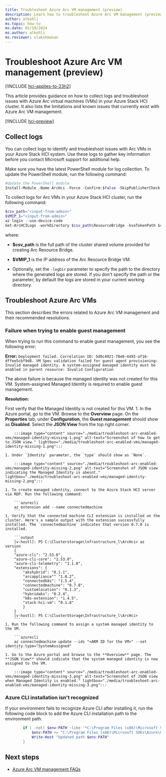 ```yaml
---
title: Troubleshoot Azure Arc VM management (preview)
description: Learn how to troubleshoot Azure Arc VM management (preview)
author: alkohli
ms.topic: how-to
ms.date: 01/18/2024
ms.author: alkohli
ms.reviewer: vlakshmanan
---
```


# Troubleshoot Azure Arc VM management (preview)

[!INCLUDE [hci-applies-to-23h2](../../includes/hci-applies-to-23h2.md)]

This article provides guidance on how to collect logs and troubleshoot issues with Azure Arc virtual machines (VMs) in your Azure Stack HCI cluster. It also lists the limitations and known issues that currently exist with Azure Arc VM management.

[!INCLUDE [hci-preview](../../includes/hci-preview.md)]

## Collect logs

You can collect logs to identify and troubleshoot issues with Arc VMs in your Azure Stack HCI system. Use these logs to gather key information before you contact Microsoft support for additional help.

Make sure you have the latest PowerShell module for log collection. To update the PowerShell module, run the following command:

```PowerShell
#Update the PowerShell module
Install-Module -Name ArcHci -Force -Confirm:$false -SkipPublisherCheck -AcceptLicense
```

To collect logs for Arc VMs in your Azure Stack HCI cluster, run the following command:

```PowerShell
$csv_path="<input-from-admin>"
$VMIP_1="<input-from-admin>"
az login --use-device-code
Get-ArcHCILogs -workDirectory $csv_path\ResourceBridge -kvaTokenPath $csv_path\ResourceBridge\kvatoken.tok -ip $VMIP_1
```

where:

- **$csv_path** is the full path of the cluster shared volume provided for creating Arc Resource Bridge.

- **$VMIP_1** is the IP address of the Arc Resource Bridge VM.

- Optionally, set the `-logDir` parameter to specify the path to the directory where the generated logs are stored. If you don't specify the path or the parameter, by default the logs are stored in your current working directory.

## Troubleshoot Azure Arc VMs

This section describes the errors related to Azure Arc VM management and their recommended resolutions.

### Failure when trying to enable guest management

When trying to run this command to enable guest management, you see the following error:

**Error:** `Deployment failed. Correlation ID: 5d0c4921-78e0-4493-af16-dffee5cbf9d8. VM Spec validation failed for guest agent provisioning: Invalid managed identity. A system-assigned managed identity must be enabled in parent resource: Invalid Configuration`

The above failure is because the managed identity was not created for this VM. System-assigned Managed Identity is required to enable guest management.

**Resolution:**  

First verify that the Managed Identity is not created for this VM.
    1. In the Azure portal, go to the VM. Browse to the **Overview** page. On the **Properties** tab, under **Configuration**, the **Guest management** should show as **Disabled**. Select the **JSON View** from the top right corner.

        :::image type="content" source="./media/troubleshoot-arc-enabled-vms/managed-identity-missing-1.png" alt-text="Screenshot of how to get to JSON view." lightbox="./media/troubleshoot-arc-enabled-vms/managed-identity-missing-1.png":::

    1. Under `Identity` parameter, the `type` should show as `None`.

        :::image type="content" source="./media/troubleshoot-arc-enabled-vms/managed-identity-missing-2.png" alt-text="Screenshot of JSON view indicating the Managed Identity is abesnt." lightbox="./media/troubleshoot-arc-enabled-vms/managed-identity-missing-2.png":::

    1. To create managed identity, connect to the Azure Stack HCI server via RDP. Run the following command:
    
        ```azurecli
        az extension add --name connectedmachine
        ```
    1. Verify that the connected machine CLI extension is installed on the cluster. Here's a sample output with the extension successfully installed. The `connectedmachine` indicates that version 0.7.0 is installed.
    
        ```output
        [v-hostl]: PS C:\Clusterstorage\lnfrastructure_l\ArcHci> az version
    	{
    	"azure-cli": "2.53.0",
    	"azure-cli-core": "2.53.0",
    	"azure-cli-telemetry": "1.1.0",
    	"extensions": {
    		"akshybrid": "0.1.1",
    		"arcappliance"^ "1.0.2”,
    		"connectedk8s": "1.5.4",
    		"connectedmachine": "0.7.0",
    		"customlocation": "0.1.3",
    		"hybridaks": "0.2.4",
    		"k8s-extension": "1.4.5",
    		"stack-hci-vm": “0.1.8"
    		}
    	}
        [v-hostl]: PS C:\ClusterStorage\Infrastructure_l\ArcHci>
        ```
    1. Run the following command to assign a system managed identity to the VM.

        ```azurecli
        az connectedmachine update --ids "<ARM ID for the VM>" --set identity.type="SystemAssigned"
        ```
    1. Go to the Azure portal and browse to the **Overview** page. The **JSON View** should indicate that the system managed identity is now assigned to the VM.

        :::image type="content" source="./media/troubleshoot-arc-enabled-vms/managed-identity-missing-3.png" alt-text="Screenshot of JSON view when Managed Identity is enabled." lightbox="./media/troubleshoot-arc-enabled-vms/managed-identity-missing-3.png":::  


### Azure CLI installation isn't recognized

If your environment fails to recognize Azure CLI after installing it, run the following code block to add the Azure CLI installation path to the environment path.

```PowerShell
        if ( -not( $env:PATH -like '*C:\Program Files (x86)\Microsoft SDKs\Azure\CLI2\wbin*') ) {
            $env:PATH += "C:\Program Files (x86)\Microsoft SDKs\Azure\CLI2\wbin;"
            Write-Host "Updated path $env:PATH"
        }
```


<!--## Limitations and known issues

Here's a list of existing limitations and known issues with Azure Arc VM management:

- Resource name must be unique for an Azure Stack HCI cluster and must contain only alphabets, numbers, and hyphens.

- VMs provisioned from Windows Admin Center, PowerShell, or other Hyper-V management tools aren't visible in the Azure portal for management.

- You must update Arc VMs on Azure Stack HCI only from the Azure management plane. Any modifications to these VMs from other management tools aren't updated in the Azure portal.

- Arc VMs must be created in the same Azure subscription as the Custom location.

- An IT administrator can't view or manage VMs from cluster resource page in the Azure portal, if they are created in a subscription where the IT administrator doesn't have at least read-only access role.

- If the Arc for servers agents are installed on VMs provisioned through the Azure portal, there will be two projections of the VMs on the Azure portal.

- Arc VM management is currently not available for stretched cluster configurations on Azure Stack HCI.

- Support for Arc Resource Bridge and Arc VM Management is currently available only in English language.

- Azure Arc Linux VMs aren't supported behind a network proxy.

- Naming convention for Azure resources, such as logical networks, gallery images, custom location, Arc Resource Bridge must follow the guidelines listed in [Naming rules and restrictions for Azure resources](/azure/azure-resource-manager/management/resource-name-rules).-->

## Next steps

- [Azure Arc VM management FAQs](./azure-arc-vms-faq.yml)
